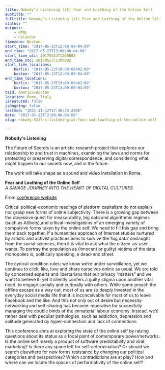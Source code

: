 ```yaml
---
title: Nobody’s Listening [at] Fear and Loathing of the Online Self
subtitle: ""
fulltitle: Nobody’s Listening [at] Fear and Loathing of the Online Self
status: ""
outputs:
    - HTML
    - Calendar
timezone: Boston
start_time: "2017-05-23T12:00:00-04:00"
end_time: "2017-05-23T13:00:00-04:00"
start_time_utc: 20170523T120000Z
end_time_utc: 20170523T130000Z
start_time_locations:
    berlin: "2017-05-23T18:00:00+02:00"
    boston: "2017-05-23T12:00:00-04:00"
end_time_locations:
    berlin: "2017-05-23T19:00:00+02:00"
    boston: "2017-05-23T13:00:00-04:00"
tzid: America/Boston
location: Rome, Italy
isFeatured: false
isOngoing: false
lastmod: "2021-11-12T17:36:23.299Z"
date: "2017-05-23T12:00:00-04:00"
slug: nobody-8217-s-listening-at-fear-and-loathing-of-the-online-self

---
```

**Nobody's Listening**

The Future of Secrets is an artistic research project that explores our relationship to and trust in machines, examining the laws and norms for protecting or preserving digital correspondence, and considering what might happen to our secrets now, and in the future. 

The work will take shape as a sound and video installation in Rome.

**Fear and Loathing of the Online Self**<br />
*A SAVAGE JOURNEY INTO THE HEART OF DIGITAL CULTURES*

From <a href="http://networkcultures.org/online-self/about/" target="_blank">conference website</a>

Critical political-economic readings of platform capitalism do not explain nor grasp new forms of online subjectivity. There is a growing gap between the obsessive quest for measurability, big data and algorithmic regimes (such as AI/bots),and critical investigations of an emerging variety of compulsive forms taken by the online self. We need to fill this gap and bring them back together. If a humanities approach of Internet studies nurtured by artistic and activist practices aims to survive the ‘big data’ onslaught from the social sciences, then it is vital to ask what the citizen-as-user wants. To portray the population as (innocent or guilty) victims of the data monopolies is, politically speaking, a dead-end street.

The cynical condition rules: we know we’re under surveillance, yet we continue to click, like, love and share ourselves online as usual. We are told by concerned experts and libertarians that our privacy “matters” and we want to believe it; yet it silently confers a guilty stigma upon another vital need, to engage socially and culturally with others. While some preach the offline escape as a way out, most of us are so deeply invested in the everyday social media life that it is inconceivable for most of us to leave Facebook and the like. And this not only out of desire but necessity: networking and self-sharing has become imperative for succesfully managing the double binds of the immaterial labour economy. Instead, we’d rather deal with peculiar pathologies, such as addiction, depression and solitude generated by hyper-connection and lack of connections.

This conference aims at exploring the state of the online self by raising questions about its status as a focal point of contemporary power/networks. Is the online self merely a product of software predictability and viral marketing? Is there any space left for self-determination? Or should we search elsewhere for new forms resistance by changing our political categories and perspectives? Which contradictions are at play? How and where can we locate the spaces of performativity of the online self?